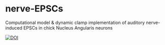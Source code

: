 # nerve-EPSCs
Computational model &amp; dynamic clamp implementation of auditory nerve-induced EPSCs in chick Nucleus Angularis neurons

[![DOI](https://zenodo.org/badge/140023168.svg)](https://zenodo.org/badge/latestdoi/140023168)
